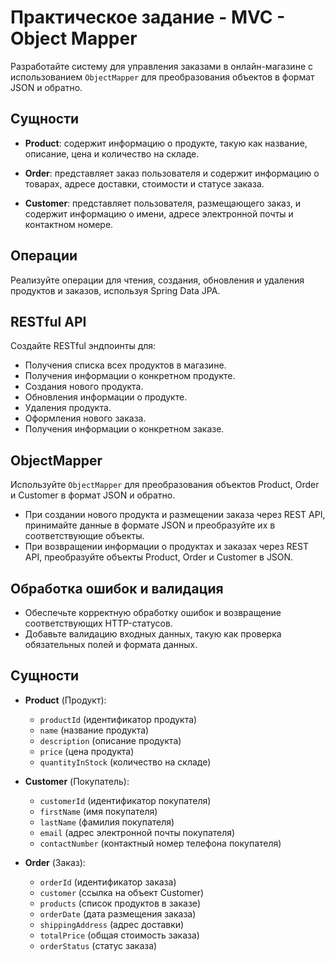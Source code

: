 # Практическое задание - MVC - Object Mapper

Разработайте систему для управления заказами в онлайн-магазине с использованием `ObjectMapper` для преобразования объектов в формат JSON и обратно.

## Сущности

- **Product**: содержит информацию о продукте, такую как название, описание, цена и количество на складе.
  
- **Order**: представляет заказ пользователя и содержит информацию о товарах, адресе доставки, стоимости и статусе заказа.
  
- **Customer**: представляет пользователя, размещающего заказ, и содержит информацию о имени, адресе электронной почты и контактном номере.

## Операции

Реализуйте операции для чтения, создания, обновления и удаления продуктов и заказов, используя Spring Data JPA.

## RESTful API

Создайте RESTful эндпоинты для:

- Получения списка всех продуктов в магазине.
- Получения информации о конкретном продукте.
- Создания нового продукта.
- Обновления информации о продукте.
- Удаления продукта.
- Оформления нового заказа.
- Получения информации о конкретном заказе.

## ObjectMapper

Используйте `ObjectMapper` для преобразования объектов Product, Order и Customer в формат JSON и обратно.

- При создании нового продукта и размещении заказа через REST API, принимайте данные в формате JSON и преобразуйте их в соответствующие объекты.
- При возвращении информации о продуктах и заказах через REST API, преобразуйте объекты Product, Order и Customer в JSON.

## Обработка ошибок и валидация

- Обеспечьте корректную обработку ошибок и возвращение соответствующих HTTP-статусов.
- Добавьте валидацию входных данных, такую как проверка обязательных полей и формата данных.

## Сущности

- **Product** (Продукт):
  - `productId` (идентификатор продукта)
  - `name` (название продукта)
  - `description` (описание продукта)
  - `price` (цена продукта)
  - `quantityInStock` (количество на складе)

- **Customer** (Покупатель):
  - `customerId` (идентификатор покупателя)
  - `firstName` (имя покупателя)
  - `lastName` (фамилия покупателя)
  - `email` (адрес электронной почты покупателя)
  - `contactNumber` (контактный номер телефона покупателя)

- **Order** (Заказ):
  - `orderId` (идентификатор заказа)
  - `customer` (ссылка на объект Customer)
  - `products` (список продуктов в заказе)
  - `orderDate` (дата размещения заказа)
  - `shippingAddress` (адрес доставки)
  - `totalPrice` (общая стоимость заказа)
  - `orderStatus` (статус заказа)
